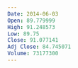 ```yaml
---
Date: 2014-06-03
Open: 89.779999
High: 91.248573
Low: 89.75
Close: 91.077141
Adj Close: 84.745071
Volume: 73177300
---
```

